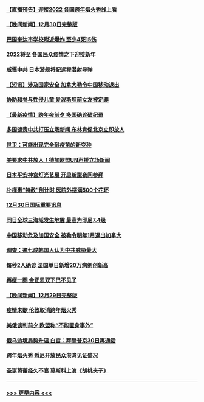 #### [【直播预告】迎接2022 各国跨年烟火秀线上看](../pages/prog202/a103308120.md?t=12311900) 
#### [【晚间新闻】12月30日完整版](../pages/prog202/a103307967.md?t=12311900) 
#### [巴国奎达市学校附近爆炸 至少4死15伤](../pages/prog202/a103307970.md?t=12311900) 
#### [2022将至 各国民众疫情之下迎接新年](../pages/prog202/a103307787.md?t=12311900) 
#### [威慑中共 日本潜舰将配远程潜射导弹](../pages/prog202/a103307756.md?t=12311900) 
#### [【短讯】涉及国家安全 加拿大勒令中国移动退出](../pages/prog202/a103307497.md?t=12311900) 
#### [协助和参与性侵儿童 爱泼斯坦前女友被定罪](../pages/prog202/a103307555.md?t=12311900) 
#### [【最新疫情】跨年夜前夕 多国确诊破纪录](../pages/prog202/a103307514.md?t=12311900) 
#### [多国谴责中共打压立场新闻 布林肯促北京立即放人](../pages/prog202/a103307473.md?t=12311900) 
#### [世卫：可能出现完全耐疫苗的新变种](../pages/prog202/a103306914.md?t=12311900) 
#### [美要求中共放人！德加欧盟UN声援立场新闻](../pages/prog202/a103306865.md?t=12311900) 
#### [日本平安神宫灯光艺展 开启新型夜间参拜](../pages/prog202/a103306858.md?t=12311900) 
#### [朴槿惠“特赦”倒计时 医院外摆满500个花环](../pages/prog202/a103306880.md?t=12311900) 
#### [12月30日国际重要讯息](../pages/prog202/a103306852.md?t=12311900) 
#### [同日全球三海域发生地震 最高为印尼7.4级](../pages/prog202/a103306790.md?t=12311900) 
#### [中国移动危及加国安全 被勒令明年1月退出加拿大](../pages/prog202/a103306816.md?t=12311900) 
#### [调查：逾七成韩国人认为中共威胁最大](../pages/prog202/a103306785.md?t=12311900) 
#### [每秒2人确诊 法国单日新增20万病例创新高](../pages/prog202/a103306694.md?t=12311900) 
#### [再瘦一圈 金正恩双下巴不见了](../pages/prog202/a103306683.md?t=12311900) 
#### [【晚间新闻】12月29日完整版](../pages/prog202/a103306559.md?t=12311900) 
#### [疫情未歇 伦敦取消跨年烟火秀](../pages/prog202/a103306668.md?t=12311900) 
#### [美俄谈判前夕 欧盟称“不能置身事外”](../pages/prog202/a103306644.md?t=12311900) 
#### [俄乌边境局势升温 白宫：拜登普京30日再通话](../pages/prog202/a103306391.md?t=12311900) 
#### [跨年烟火秀 悉尼开放民众港湾见证盛况](../pages/prog202/a103306534.md?t=12311900) 
#### [圣诞芭蕾经久不衰 莫斯科上演《胡桃夹子》](../pages/prog202/a103306352.md?t=12311900) 

----
#### [ >>> 更早内容 <<< ](../indexes/prog202-earlier.md)
